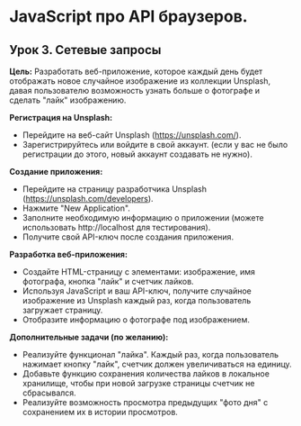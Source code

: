 # JavaScript про API браузеров.

## Урок 3. Сетевые запросы

**Цель:**
Разработать веб-приложение, которое каждый день будет отображать новое случайное изображение из коллекции Unsplash, давая пользователю возможность узнать больше о фотографе и сделать "лайк" изображению.

**Регистрация на Unsplash:**

- Перейдите на веб-сайт Unsplash (https://unsplash.com/).
- Зарегистрируйтесь или войдите в свой аккаунт. (если у вас не было регистрации до этого, новый аккаунт создавать не нужно).

**Создание приложения:**

- Перейдите на страницу разработчика Unsplash (https://unsplash.com/developers).
- Нажмите "New Application".
- Заполните необходимую информацию о приложении (можете использовать http://localhost для тестирования).
- Получите свой API-ключ после создания приложения.

**Разработка веб-приложения:**

- Создайте HTML-страницу с элементами: изображение, имя фотографа, кнопка "лайк" и счетчик лайков.
- Используя JavaScript и ваш API-ключ, получите случайное изображение из Unsplash каждый раз, когда пользователь загружает страницу.
- Отобразите информацию о фотографе под изображением.

**Дополнительные задачи (по желанию):**

- Реализуйте функционал "лайка". Каждый раз, когда пользователь нажимает кнопку "лайк", счетчик должен увеличиваться на единицу.
- Добавьте функцию сохранения количества лайков в локальное хранилище, чтобы при новой загрузке страницы счетчик не сбрасывался.
- Реализуйте возможность просмотра предыдущих "фото дня" с сохранением их в истории просмотров.
  
